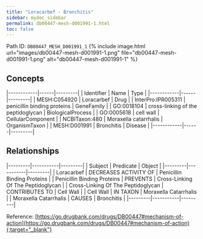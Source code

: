 ```yaml
---
title: "Loracarbef - Bronchitis"
sidebar: mydoc_sidebar
permalink: db00447-mesh-d001991-1.html
toc: false 
---
```



Path ID: `DB00447_MESH_D001991_1`
{% include image.html url="images/db00447-mesh-d001991-1.png" file="db00447-mesh-d001991-1.png" alt="db00447-mesh-d001991-1" %}

## Concepts

|------------|------|---------|
| Identifier | Name | Type    |
|------------|------|---------|
| MESH:C054920 | Loracarbef | Drug |
| InterPro:IPR005311 | penicillin binding proteins | GeneFamily |
| GO:0018104 | cross-linking of the peptidoglycan | BiologicalProcess |
| GO:0005618 | cell wall | CellularComponent |
| NCBITaxon:480 | Moraxella catarrhalis | OrganismTaxon |
| MESH:D001991 | Bronchitis | Disease |
|------------|------|---------|

## Relationships

|---------|-----------|---------|
| Subject | Predicate | Object  |
|---------|-----------|---------|
| Loracarbef | DECREASES ACTIVITY OF | Penicillin Binding Proteins |
| Penicillin Binding Proteins | PREVENTS | Cross-Linking Of The Peptidoglycan |
| Cross-Linking Of The Peptidoglycan | CONTRIBUTES TO | Cell Wall |
| Cell Wall | IN TAXON | Moraxella Catarrhalis |
| Moraxella Catarrhalis | CAUSES | Bronchitis |
|---------|-----------|---------|

Reference: [https://go.drugbank.com/drugs/DB00447#mechanism-of-action](https://go.drugbank.com/drugs/DB00447#mechanism-of-action){:target="_blank"}